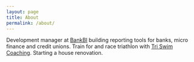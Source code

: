 ```yaml
---
layout: page
title: About
permalink: /about/
---
```


Development manager at [BankBI](https://www.bankbi.com) building reporting tools for banks, micro finance and credit unions. Train for and race triathlon with [Tri Swim Coaching](https://www.triswimcoaching.com). Starting a house renovation.